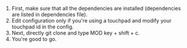 1. First, make sure that all the dependencies are installed (dependencies are listed in dependencies file).
2. Edit configuration only if you're using a touchpad and modify your touchpad id in the config.
3. Next, directly git clone and type MOD key + shift + c.
4. You're good to go.
